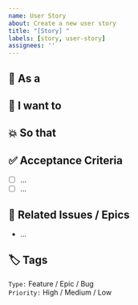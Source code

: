 ```yaml
---
name: User Story
about: Create a new user story
title: "[Story] "
labels: [story, user-story]
assignees: ''
---
```


## 🧑 As a
<!-- Describe the user or role -->

## 🎯 I want to
<!-- Describe the feature or goal -->

## 💥 So that
<!-- Describe the benefit or outcome -->

## ✅ Acceptance Criteria
- [ ] ...
- [ ] ...

## 🔗 Related Issues / Epics
- ...

## 🏷️ Tags
`Type:` Feature / Epic / Bug  
`Priority:` High / Medium / Low  
